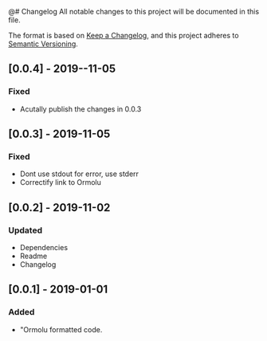 @# Changelog
All notable changes to this project will be documented in this file.

The format is based on [Keep a Changelog](https://keepachangelog.com/en/1.0.0/),
and this project adheres to [Semantic Versioning](https://semver.org/spec/v2.0.0.html).

## [0.0.4] - 2019--11-05
### Fixed
- Acutally publish the changes in 0.0.3

## [0.0.3] - 2019-11-05
### Fixed
- Dont use stdout for error, use stderr
- Correctify link to Ormolu

## [0.0.2] - 2019-11-02
### Updated
- Dependencies
- Readme
- Changelog

## [0.0.1] - 2019-01-01
### Added
- "Ormolu formatted code.
